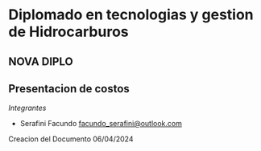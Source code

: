 # Diplomado en tecnologias y gestion de Hidrocarburos

## NOVA DIPLO

## Presentacion de costos

*Integrantes*

* Serafini Facundo <facundo_serafini@outlook.com>

Creacion del Documento 06/04/2024
